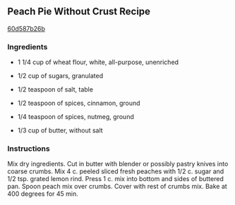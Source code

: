 ## Peach Pie Without Crust Recipe

[60d587b26b](http://cookeatshare.com/recipes/peach-pie-without-crust-31481)

### Ingredients

 - 1 1/4 cup of wheat flour, white, all-purpose, unenriched

 - 1/2 cup of sugars, granulated

 - 1/2 teaspoon of salt, table

 - 1/2 teaspoon of spices, cinnamon, ground

 - 1/4 teaspoon of spices, nutmeg, ground

 - 1/3 cup of butter, without salt

### Instructions

Mix dry ingredients. Cut in butter with blender or possibly pastry knives into coarse crumbs. Mix 4 c. peeled sliced fresh peaches with 1/2 c. sugar and 1/2 tsp. grated lemon rind. Press 1 c. mix into bottom and sides of buttered pan. Spoon peach mix over crumbs. Cover with rest of crumbs mix. Bake at 400 degrees for 45 min.